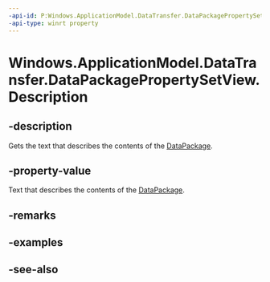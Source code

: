 ----api-id: P:Windows.ApplicationModel.DataTransfer.DataPackagePropertySetView.Description
-api-type: winrt property
---<!-- Property syntaxpublic string Description { get; }--># Windows.ApplicationModel.DataTransfer.DataPackagePropertySetView.Description## -descriptionGets the text that describes the contents of the [DataPackage](datapackage.md).## -property-valueText that describes the contents of the [DataPackage](datapackage.md).## -remarks## -examples## -see-also